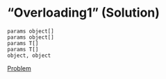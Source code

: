 # “Overloading1” (Solution)

```
params object[]
params object[]
params T[]
params T[]
object, object
```

[Problem](./Overloading1-P.md)